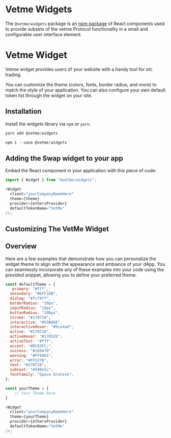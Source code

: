 # Vetme Widgets

The `@vetme/widgets` package is an [npm package](https://www.npmjs.com/package/@vetme/widgets) of React components used to provide subsets of the vetme Protocol functionality in a small and configurable user interface element.

# Vetme Widget

Vetme widget provides users of your website with a handy tool for otc trading.

You can customize the theme (colors, fonts, border radius, and more) to match the style of your application. You can also configure your own default token list through the widget on your site.

## Installation

Install the widgets library via `npm` or `yarn`.

```js
yarn add @vetme/widgets
```

```js
npm i --save @vetme/widgets
```

## Adding the Swap widget to your app

Embed the React component in your application with this piece of code:

```js
import { Widget } from "@vetme/widgets";

<Widget
  client="yourCompanyNameHere"
  theme={theme}
  provider={ethersProvider}
  defaultTokenName="VetMe"
/>;
```

## Customizing The VetMe Widget

## Overview

Here are a few examples that demonstrate how you can personalize the widget theme to align with the appearance and ambiance of your dApp. You can seamlessly incorporate any of these examples into your code using the provided snippet, allowing you to define your preferred theme.

```js
const defaultTheme = {
   primary: "#fff",
  secondary: "#EFF1EB",
  dialog: "#fcf9ff",
  borderRadius: "10px",
  inputRadius: "10px",
  buttonRadius: "100px",
  stroke: "#170728",
  interactive: "#53B088",
  interactiveHover: "#9ce4ad",
  active: "#170728",
  activeHover: "#17052b",
  activeText: "#fff",
  accent: "#DC83FC;",
  success: "#189470",
  warning: "#FF9901",
  error: "#FF537B",
  text: "#170728",
  subtext: "#340e5c",
  fontFamily: "Space Grotesk",
};

const yourTheme = {
    // Your Theme here
}

<Widget
  client="yourCompanyNameHere"
  theme={yourTheme}
  provider={ethersProvider}
  defaultTokenName="VetMe"
/>;
```
